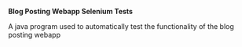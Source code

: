 **Blog Posting Webapp Selenium Tests**

A java program used to automatically test the functionality of the blog posting webapp
